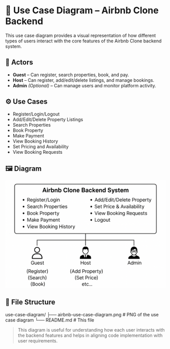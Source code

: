 # 🎯 Use Case Diagram – Airbnb Clone Backend

This use case diagram provides a visual representation of how different types of users interact with the core features of the Airbnb Clone backend system.

## 👥 Actors

- **Guest** – Can register, search properties, book, and pay.
- **Host** – Can register, add/edit/delete listings, and manage bookings.
- **Admin** *(Optional)* – Can manage users and monitor platform activity.

## ⚙️ Use Cases

- Register/Login/Logout
- Add/Edit/Delete Property Listings
- Search Properties
- Book Property
- Make Payment
- View Booking History
- Set Pricing and Availability
- View Booking Requests

## 🖼️ Diagram

![Use Case Diagram](airbnb-use-case-diagram.png)

## 📁 File Structure

use-case-diagram/
├── airbnb-use-case-diagram.png # PNG of the use case diagram
└── README.md # This file


> This diagram is useful for understanding how each user interacts with the backend features and helps in aligning code implementation with user requirements.
